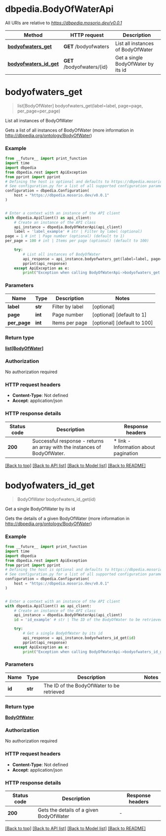 # dbpedia.BodyOfWaterApi

All URIs are relative to *https://dbpedia.mosorio.dev/v0.0.1*

Method | HTTP request | Description
------------- | ------------- | -------------
[**bodyofwaters_get**](BodyOfWaterApi.md#bodyofwaters_get) | **GET** /bodyofwaters | List all instances of BodyOfWater
[**bodyofwaters_id_get**](BodyOfWaterApi.md#bodyofwaters_id_get) | **GET** /bodyofwaters/{id} | Get a single BodyOfWater by its id


# **bodyofwaters_get**
> list[BodyOfWater] bodyofwaters_get(label=label, page=page, per_page=per_page)

List all instances of BodyOfWater

Gets a list of all instances of BodyOfWater (more information in http://dbpedia.org/ontology/BodyOfWater)

### Example

```python
from __future__ import print_function
import time
import dbpedia
from dbpedia.rest import ApiException
from pprint import pprint
# Defining the host is optional and defaults to https://dbpedia.mosorio.dev/v0.0.1
# See configuration.py for a list of all supported configuration parameters.
configuration = dbpedia.Configuration(
    host = "https://dbpedia.mosorio.dev/v0.0.1"
)


# Enter a context with an instance of the API client
with dbpedia.ApiClient() as api_client:
    # Create an instance of the API class
    api_instance = dbpedia.BodyOfWaterApi(api_client)
    label = 'label_example' # str | Filter by label (optional)
page = 1 # int | Page number (optional) (default to 1)
per_page = 100 # int | Items per page (optional) (default to 100)

    try:
        # List all instances of BodyOfWater
        api_response = api_instance.bodyofwaters_get(label=label, page=page, per_page=per_page)
        pprint(api_response)
    except ApiException as e:
        print("Exception when calling BodyOfWaterApi->bodyofwaters_get: %s\n" % e)
```

### Parameters

Name | Type | Description  | Notes
------------- | ------------- | ------------- | -------------
 **label** | **str**| Filter by label | [optional] 
 **page** | **int**| Page number | [optional] [default to 1]
 **per_page** | **int**| Items per page | [optional] [default to 100]

### Return type

[**list[BodyOfWater]**](BodyOfWater.md)

### Authorization

No authorization required

### HTTP request headers

 - **Content-Type**: Not defined
 - **Accept**: application/json

### HTTP response details
| Status code | Description | Response headers |
|-------------|-------------|------------------|
**200** | Successful response - returns an array with the instances of BodyOfWater. |  * link - Information about pagination <br>  |

[[Back to top]](#) [[Back to API list]](../README.md#documentation-for-api-endpoints) [[Back to Model list]](../README.md#documentation-for-models) [[Back to README]](../README.md)

# **bodyofwaters_id_get**
> BodyOfWater bodyofwaters_id_get(id)

Get a single BodyOfWater by its id

Gets the details of a given BodyOfWater (more information in http://dbpedia.org/ontology/BodyOfWater)

### Example

```python
from __future__ import print_function
import time
import dbpedia
from dbpedia.rest import ApiException
from pprint import pprint
# Defining the host is optional and defaults to https://dbpedia.mosorio.dev/v0.0.1
# See configuration.py for a list of all supported configuration parameters.
configuration = dbpedia.Configuration(
    host = "https://dbpedia.mosorio.dev/v0.0.1"
)


# Enter a context with an instance of the API client
with dbpedia.ApiClient() as api_client:
    # Create an instance of the API class
    api_instance = dbpedia.BodyOfWaterApi(api_client)
    id = 'id_example' # str | The ID of the BodyOfWater to be retrieved

    try:
        # Get a single BodyOfWater by its id
        api_response = api_instance.bodyofwaters_id_get(id)
        pprint(api_response)
    except ApiException as e:
        print("Exception when calling BodyOfWaterApi->bodyofwaters_id_get: %s\n" % e)
```

### Parameters

Name | Type | Description  | Notes
------------- | ------------- | ------------- | -------------
 **id** | **str**| The ID of the BodyOfWater to be retrieved | 

### Return type

[**BodyOfWater**](BodyOfWater.md)

### Authorization

No authorization required

### HTTP request headers

 - **Content-Type**: Not defined
 - **Accept**: application/json

### HTTP response details
| Status code | Description | Response headers |
|-------------|-------------|------------------|
**200** | Gets the details of a given BodyOfWater |  -  |

[[Back to top]](#) [[Back to API list]](../README.md#documentation-for-api-endpoints) [[Back to Model list]](../README.md#documentation-for-models) [[Back to README]](../README.md)

